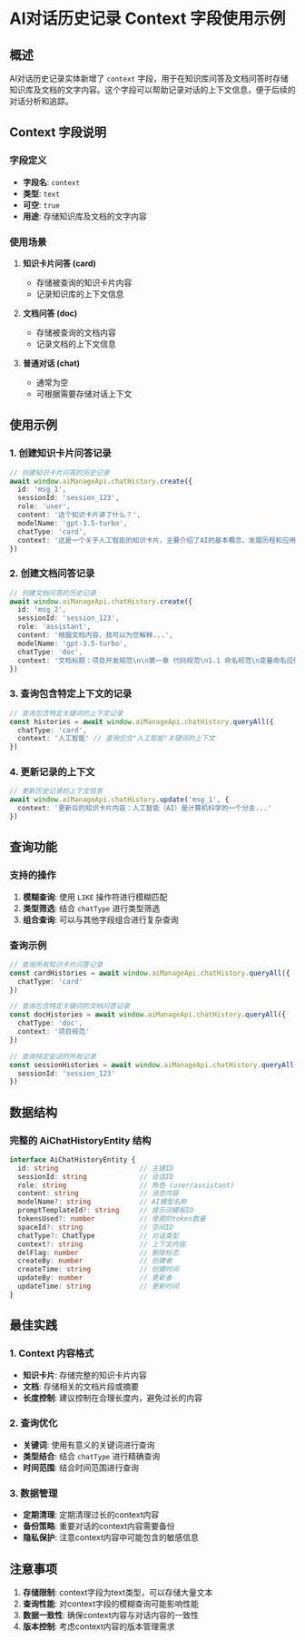 # AI对话历史记录 Context 字段使用示例

## 概述

AI对话历史记录实体新增了 `context` 字段，用于在知识库问答及文档问答时存储知识库及文档的文字内容。这个字段可以帮助记录对话的上下文信息，便于后续的对话分析和追踪。

## Context 字段说明

### 字段定义
- **字段名**: `context`
- **类型**: `text`
- **可空**: `true`
- **用途**: 存储知识库及文档的文字内容

### 使用场景

1. **知识卡片问答 (card)**
   - 存储被查询的知识卡片内容
   - 记录知识库的上下文信息

2. **文档问答 (doc)**
   - 存储被查询的文档内容
   - 记录文档的上下文信息

3. **普通对话 (chat)**
   - 通常为空
   - 可根据需要存储对话上下文

## 使用示例

### 1. 创建知识卡片问答记录

```typescript
// 创建知识卡片问答的历史记录
await window.aiManageApi.chatHistory.create({
  id: 'msg_1',
  sessionId: 'session_123',
  role: 'user',
  content: '这个知识卡片讲了什么？',
  modelName: 'gpt-3.5-turbo',
  chatType: 'card',
  context: '这是一个关于人工智能的知识卡片，主要介绍了AI的基本概念、发展历程和应用领域...'
})
```

### 2. 创建文档问答记录

```typescript
// 创建文档问答的历史记录
await window.aiManageApi.chatHistory.create({
  id: 'msg_2',
  sessionId: 'session_123',
  role: 'assistant',
  content: '根据文档内容，我可以为您解释...',
  modelName: 'gpt-3.5-turbo',
  chatType: 'doc',
  context: '文档标题：项目开发规范\n\n第一章 代码规范\n1.1 命名规范\n变量命名应使用驼峰命名法...'
})
```

### 3. 查询包含特定上下文的记录

```typescript
// 查询包含特定关键词的上下文记录
const histories = await window.aiManageApi.chatHistory.queryAll({
  chatType: 'card',
  context: '人工智能' // 查询包含"人工智能"关键词的上下文
})
```

### 4. 更新记录的上下文

```typescript
// 更新历史记录的上下文信息
await window.aiManageApi.chatHistory.update('msg_1', {
  context: '更新后的知识卡片内容：人工智能（AI）是计算机科学的一个分支...'
})
```

## 查询功能

### 支持的操作

1. **模糊查询**: 使用 `LIKE` 操作符进行模糊匹配
2. **类型筛选**: 结合 `chatType` 进行类型筛选
3. **组合查询**: 可以与其他字段组合进行复杂查询

### 查询示例

```typescript
// 查询所有知识卡片问答记录
const cardHistories = await window.aiManageApi.chatHistory.queryAll({
  chatType: 'card'
})

// 查询包含特定关键词的文档问答记录
const docHistories = await window.aiManageApi.chatHistory.queryAll({
  chatType: 'doc',
  context: '项目规范'
})

// 查询特定会话的所有记录
const sessionHistories = await window.aiManageApi.chatHistory.queryAll({
  sessionId: 'session_123'
})
```

## 数据结构

### 完整的 AiChatHistoryEntity 结构

```typescript
interface AiChatHistoryEntity {
  id: string                    // 主键ID
  sessionId: string             // 会话ID
  role: string                  // 角色 (user/assistant)
  content: string               // 消息内容
  modelName?: string            // AI模型名称
  promptTemplateId?: string     // 提示词模板ID
  tokensUsed?: number           // 使用的token数量
  spaceId?: string              // 空间ID
  chatType?: ChatType           // 对话类型
  context?: string              // 上下文内容
  delFlag: number               // 删除标志
  createBy: number              // 创建者
  createTime: string            // 创建时间
  updateBy: number              // 更新者
  updateTime: string            // 更新时间
}
```

## 最佳实践

### 1. Context 内容格式

- **知识卡片**: 存储完整的知识卡片内容
- **文档**: 存储相关的文档片段或摘要
- **长度控制**: 建议控制在合理长度内，避免过长的内容

### 2. 查询优化

- **关键词**: 使用有意义的关键词进行查询
- **类型结合**: 结合 `chatType` 进行精确查询
- **时间范围**: 结合时间范围进行查询

### 3. 数据管理

- **定期清理**: 定期清理过长的context内容
- **备份策略**: 重要对话的context内容需要备份
- **隐私保护**: 注意context内容中可能包含的敏感信息

## 注意事项

1. **存储限制**: context字段为text类型，可以存储大量文本
2. **查询性能**: 对context字段的模糊查询可能影响性能
3. **数据一致性**: 确保context内容与对话内容的一致性
4. **版本控制**: 考虑context内容的版本管理需求 